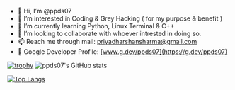 - 👋 Hi, I’m @ppds07
- 👀 I’m interested in Coding & Grey Hacking ( for my purpose & benefit )
- 🌱 I’m currently learning Python, Linux Terminal & C++
- 💞️ I’m looking to collaborate with whoever intrested in doing so.
- 📫 Reach me through mail: priyadharshansharma@gmail.com
- 🎈 Google Developer Profile: [www.g.dev/ppds07](https://g.dev/ppds07)

[![trophy](https://github-profile-trophy.vercel.app/?username=ppds07&no-bg=true&no-frame=true&theme=tokyonight)](https://github.com/ryo-ma/github-profile-trophy)
![ppds07's GitHub stats](https://github-readme-stats.vercel.app/api?username=ppds07&show_icons=true&theme=radical)

[![Top Langs](https://github-readme-stats.vercel.app/api/top-langs/?username=ppds07&layout=compact)](https://github.com/ppds07/github-readme-stats)


<!---
ppds07/ppds07 is a ✨ special ✨ repository because its `README.md` (this file) appears on your GitHub profile.
You can click the Preview link to take a look at your changes.
--->
